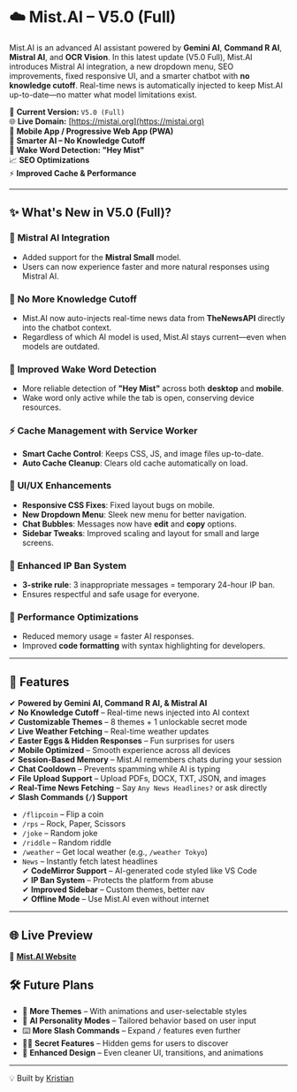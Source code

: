 # ☁️ Mist.AI – V5.0 (Full)

Mist.AI is an advanced AI assistant powered by **Gemini AI**, **Command R AI**, **Mistral AI**, and **OCR Vision**. In this latest update (V5.0 Full), Mist.AI introduces Mistral AI integration, a new dropdown menu, SEO improvements, fixed responsive UI, and a smarter chatbot with **no knowledge cutoff**. Real-time news is automatically injected to keep Mist.AI up-to-date—no matter what model limitations exist.

🚀 **Current Version:** `V5.0 (Full)`  
🌐 **Live Domain:** [https://mistai.org](https://mistai.org)  
📱 **Mobile App / Progressive Web App (PWA)**  
🧠 **Smarter AI – No Knowledge Cutoff**  
🎤 **Wake Word Detection: "Hey Mist"**  
📈 **SEO Optimizations**  
⚡ **Improved Cache & Performance**  

---

## ✨ What's New in V5.0 (Full)?

### 🤖 **Mistral AI Integration**
- Added support for the **Mistral Small** model.
- Users can now experience faster and more natural responses using Mistral AI.

### 🧠 **No More Knowledge Cutoff**
- Mist.AI now auto-injects real-time news data from **TheNewsAPI** directly into the chatbot context.
- Regardless of which AI model is used, Mist.AI stays current—even when models are outdated.

### 🎤 **Improved Wake Word Detection**
- More reliable detection of **"Hey Mist"** across both **desktop** and **mobile**.
- Wake word only active while the tab is open, conserving device resources.

### ⚡ **Cache Management with Service Worker**
- **Smart Cache Control**: Keeps CSS, JS, and image files up-to-date.
- **Auto Cache Cleanup**: Clears old cache automatically on load.

### 🎨 **UI/UX Enhancements**
- **Responsive CSS Fixes**: Fixed layout bugs on mobile.
- **New Dropdown Menu**: Sleek new menu for better navigation.
- **Chat Bubbles**: Messages now have **edit** and **copy** options.
- **Sidebar Tweaks**: Improved scaling and layout for small and large screens.

### 🚨 **Enhanced IP Ban System**
- **3-strike rule**: 3 inappropriate messages = temporary 24-hour IP ban.
- Ensures respectful and safe usage for everyone.

### 🧠 **Performance Optimizations**
- Reduced memory usage = faster AI responses.
- Improved **code formatting** with syntax highlighting for developers.

---

## 📌 Features

✔ **Powered by Gemini AI, Command R AI, & Mistral AI**  
✔ **No Knowledge Cutoff** – Real-time news injected into AI context  
✔ **Customizable Themes** – 8 themes + 1 unlockable secret mode  
✔ **Live Weather Fetching** – Real-time weather updates  
✔ **Easter Eggs & Hidden Responses** – Fun surprises for users  
✔ **Mobile Optimized** – Smooth experience across all devices  
✔ **Session-Based Memory** – Mist.AI remembers chats during your session  
✔ **Chat Cooldown** – Prevents spamming while AI is typing  
✔ **File Upload Support** – Upload PDFs, DOCX, TXT, JSON, and images  
✔ **Real-Time News Fetching** – Say `Any News Headlines?` or ask directly  
✔ **Slash Commands (`/`) Support**  
   - `/flipcoin` – Flip a coin  
   - `/rps` – Rock, Paper, Scissors  
   - `/joke` – Random joke  
   - `/riddle` – Random riddle  
   - `/weather` – Get local weather (e.g., `/weather Tokyo`)  
   - `News` – Instantly fetch latest headlines  
✔ **CodeMirror Support** – AI-generated code styled like VS Code  
✔ **IP Ban System** – Protects the platform from abuse  
✔ **Improved Sidebar** – Custom themes, better nav  
✔ **Offline Mode** – Use Mist.AI even without internet  

---

## 🌐 Live Preview  
🔗 **[Mist.AI Website](https://mistai.org)**  

## 🛠️ Future Plans  
- 🎨 **More Themes** – With animations and user-selectable styles  
- 🤖 **AI Personality Modes** – Tailored behavior based on user input  
- ⌨️ **More Slash Commands** – Expand `/` features even further  
- 🕵️‍♂️ **Secret Features** – Hidden gems for users to discover  
- 📐 **Enhanced Design** – Even cleaner UI, transitions, and animations  

---

💡 Built by [Kristian](https://builtbykristian.netlify.app)
